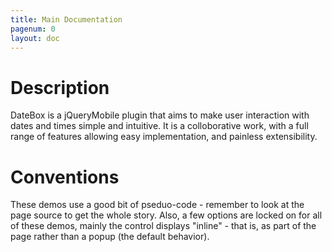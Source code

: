 ```yaml
---
title: Main Documentation
pagenum: 0
layout: doc
---
```


# Description
DateBox is a jQueryMobile plugin that aims to make user interaction with dates and
times simple and intuitive. It is a colloborative work, with a full range of features
allowing easy implementation, and painless extensibility.


# Conventions
These demos use a good bit of pseduo-code - remember to look at the page source to
get the whole story.  Also, a few options are locked on for all of these demos, mainly
the control displays "inline" - that is, as part of the page rather than a popup
(the default behavior).


